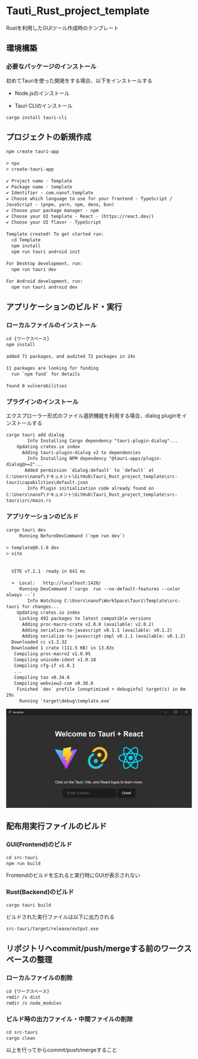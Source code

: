 # Tauti_Rust_project_template
Rustを利用したGUIツール作成時のテンプレート

## 環境構築
### 必要なパッケージのインストール
初めてTauriを使った開発をする場合、以下をインストールする
* Node.jsのインストール

* Tauri CLIのインストール
```
cargo install tauri-cli
```

## プロジェクトの新規作成
```
npm create tauri-app

> npx
> create-tauri-app

✔ Project name · Template
✔ Package name · template
✔ Identifier · com.nanof.template
✔ Choose which language to use for your frontend · TypeScript / JavaScript - (pnpm, yarn, npm, deno, bun)
✔ Choose your package manager · npm
✔ Choose your UI template · React - (https://react.dev/)
✔ Choose your UI flavor · TypeScript

Template created! To get started run:
  cd Template
  npm install
  npm run tauri android init

For Desktop development, run:
  npm run tauri dev

For Android development, run:
  npm run tauri android dev
```

## アプリケーションのビルド・実行
### ローカルファイルのインストール
```
cd {ワークスペース}
npm install

added 71 packages, and audited 72 packages in 24s

11 packages are looking for funding
  run `npm fund` for details

found 0 vulnerabilities
```
### プラグインのインストール
エクスプローラー形式のファイル選択機能を利用する場合、dialog pluginをインストールする
```
cargo tauri add dialog
        Info Installing Cargo dependency "tauri-plugin-dialog"...
    Updating crates.io index
      Adding tauri-plugin-dialog v2 to dependencies
        Info Installing NPM dependency "@tauri-apps/plugin-dialog@>=2"...
       Added permission `dialog:default` to `default` at C:\Users\nanof\ドキュメント\GitHub\Tauri_Rust_project_template\src-tauri\capabilities\default.json
        Info Plugin initialization code already found on C:\Users\nanof\ドキュメント\GitHub\Tauri_Rust_project_template\src-tauri\src/main.rs
```

### アプリケーションのビルド
```
cargo tauri dev
     Running BeforeDevCommand (`npm run dev`)

> template@0.1.0 dev
> vite


  VITE v7.1.1  ready in 641 ms

  ➜  Local:   http://localhost:1420/
     Running DevCommand (`cargo  run --no-default-features --color always --`)
        Info Watching C:\Users\nanof\WorkSpace\Tauri\Template\src-tauri for changes...
    Updating crates.io index
     Locking 492 packages to latest compatible versions
      Adding proc-macro-crate v2.0.0 (available: v2.0.2)
      Adding serialize-to-javascript v0.1.1 (available: v0.1.2)
      Adding serialize-to-javascript-impl v0.1.1 (available: v0.1.2)
  Downloaded cc v1.2.32
  Downloaded 1 crate (111.5 KB) in 13.83s
   Compiling proc-macro2 v1.0.95
   Compiling unicode-ident v1.0.18
   Compiling cfg-if v1.0.1
   ...
   Compiling tao v0.34.0
   Compiling webview2-com v0.38.0
    Finished `dev` profile [unoptimized + debuginfo] target(s) in 6m 29s
     Running `target\debug\template.exe`
```
![](images/Tauri+React_window.png)

## 配布用実行ファイルのビルド
### GUI(Frontend)のビルド
```
cd src-tauri
npm run build
```
Frontendのビルドを忘れると実行時にGUIが表示されない
### Rust(Backend)のビルド
```
cargo tauri build
```
ビルドされた実行ファイルは以下に出力される
```
src-tauri/target/release/output.exe
```

## リポジトリへcommit/push/mergeする前のワークスペースの整理
### ローカルファイルの削除
```
cd {ワークスペース}
rmdir /s dist
rmdir /s node_modules
```
### ビルド時の出力ファイル・中間ファイルの削除
```
cd src-tauri
cargo clean
```
以上を行ってからcommit/push/mergeすること
